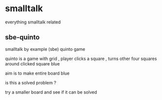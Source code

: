 # smalltalk
everything smalltalk related

## sbe-quinto

smalltalk by example (sbe) quinto game 

quinto is a game with grid , player clicks a square , turns other four squares around clicked square blue

aim is to make entire board blue

is this a solved problem ?

try a smaller board and see if it can be solved


